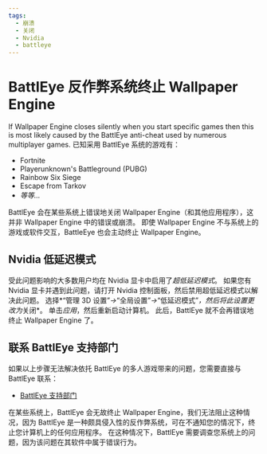 ```yaml
---
tags:
  - 崩溃
  - 关闭
  - Nvidia
  - battleye
---
```


# BattlEye 反作弊系统终止 Wallpaper Engine
If Wallpaper Engine closes silently when you start specific games then this is most likely caused by the BattlEye anti-cheat used by numerous multiplayer games. 已知采用 BattlEye 系统的游戏有：

* Fortnite
* Playerunknown's Battleground (PUBG)
* Rainbow Six Siege
* Escape from Tarkov
* *等等...*

BattlEye 会在某些系统上错误地关闭 Wallpaper Engine（和其他应用程序），这并非 Wallpaper Engine 中的错误或崩溃。 即使 Wallpaper Engine 不与系统上的游戏或软件交互，BattleEye 也会主动终止 Wallpaper Engine。

## Nvidia 低延迟模式
受此问题影响的大多数用户均在 Nvidia 显卡中启用了*超低延迟模式*。 如果您有 Nvidia 显卡并遇到此问题，请打开 Nvidia 控制面板，然后禁用超低延迟模式以解决此问题。 选择*“管理 3D 设置”*->*“全局设置”*->*“低延迟模式”*，然后将此设置更改为*关闭*。 单击*应用*，然后重新启动计算机。 此后，BattlEye 就不会再错误地终止 Wallpaper Engine 了。

## 联系 BattlEye 支持部门
如果以上步骤无法解决依托 BattlEye 的多人游戏带来的问题，您需要直接与 BattlEye 联系：

* [BattlEye 支持部门](https://www.battleye.com/contact/)

在某些系统上，BattlEye 会无故终止 Wallpaper Engine，我们无法阻止这种情况，因为 BattlEye 是一种颇具侵入性的反作弊系统，可在不通知您的情况下，终止您计算机上的任何应用程序。 在这种情况下，BattlEye 需要调查您系统上的问题，因为该问题在其软件中属于错误行为。